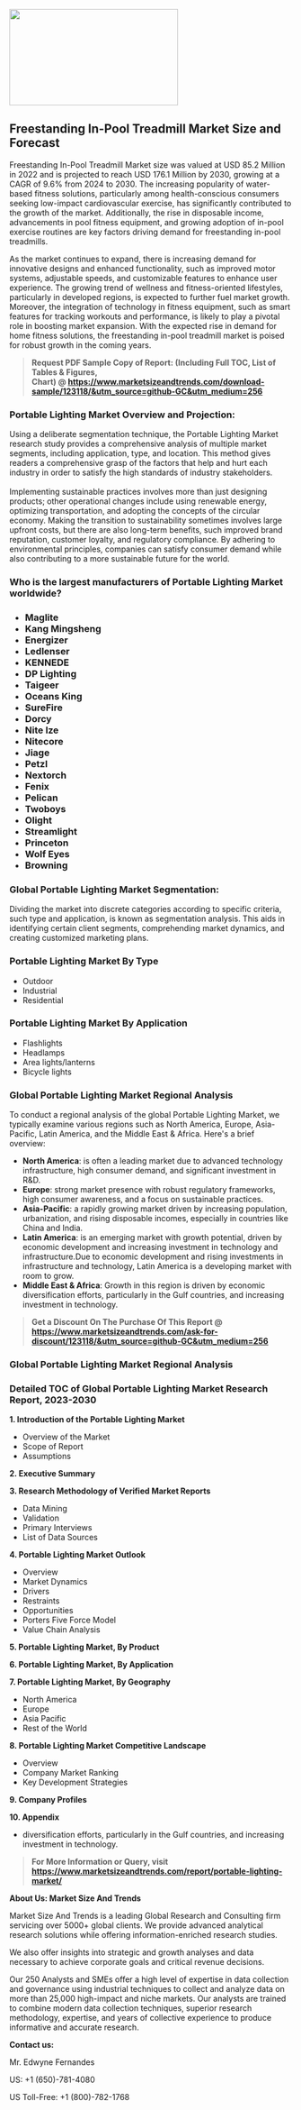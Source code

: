 <p><img class="alignnone size-medium wp-image-20088" src="https://ffe5etoiles.com/wp-content/uploads/2024/12/MST1-300x171.png" alt="" width="300" height="171" /></p><h2>Freestanding In-Pool Treadmill Market Size and Forecast</h2><p>Freestanding In-Pool Treadmill Market size was valued at USD 85.2 Million in 2022 and is projected to reach USD 176.1 Million by 2030, growing at a CAGR of 9.6% from 2024 to 2030. The increasing popularity of water-based fitness solutions, particularly among health-conscious consumers seeking low-impact cardiovascular exercise, has significantly contributed to the growth of the market. Additionally, the rise in disposable income, advancements in pool fitness equipment, and growing adoption of in-pool exercise routines are key factors driving demand for freestanding in-pool treadmills.</p><p>As the market continues to expand, there is increasing demand for innovative designs and enhanced functionality, such as improved motor systems, adjustable speeds, and customizable features to enhance user experience. The growing trend of wellness and fitness-oriented lifestyles, particularly in developed regions, is expected to further fuel market growth. Moreover, the integration of technology in fitness equipment, such as smart features for tracking workouts and performance, is likely to play a pivotal role in boosting market expansion. With the expected rise in demand for home fitness solutions, the freestanding in-pool treadmill market is poised for robust growth in the coming years.</p></p><blockquote id="" class=""><strong>Request PDF Sample Copy of Report: (Including Full TOC, List of Tables &amp; Figures, Chart)&nbsp;@&nbsp;<strong><a href="https://www.marketsizeandtrends.com/download-sample/123118/&utm_source=github-GC&utm_medium=256" target="_blank">https://www.marketsizeandtrends.com/download-sample/123118/&utm_source=github-GC&utm_medium=256</a></strong></strong></blockquote><h3 id="" class="">Portable Lighting Market&nbsp;Overview and Projection:</h3><p id="" class="">Using a deliberate segmentation technique, the Portable Lighting Market research study provides a comprehensive analysis of multiple market segments, including application, type, and location. This method gives readers a comprehensive grasp of the factors that help and hurt each industry in order to satisfy the high standards of industry stakeholders. <br /> <br />Implementing sustainable practices involves more than just designing products; other operational changes include using renewable energy, optimizing transportation, and adopting the concepts of the circular economy. Making the transition to sustainability sometimes involves large upfront costs, but there are also long-term benefits, such improved brand reputation, customer loyalty, and regulatory compliance. By adhering to environmental principles, companies can satisfy consumer demand while also contributing to a more sustainable future for the world.</p><h3 id="" class="">Who is the largest manufacturers of&nbsp;Portable Lighting Market worldwide?</h3><h3 class=""><p><ul><li>Maglite </li><li> Kang Mingsheng </li><li> Energizer </li><li> Ledlenser </li><li> KENNEDE </li><li> DP Lighting </li><li> Taigeer </li><li> Oceans King </li><li> SureFire </li><li> Dorcy </li><li> Nite Ize </li><li> Nitecore </li><li> Jiage </li><li> Petzl </li><li> Nextorch </li><li> Fenix </li><li> Pelican </li><li> Twoboys </li><li> Olight </li><li> Streamlight </li><li> Princeton </li><li> Wolf Eyes </li><li> Browning</li></ul></p></h3><h3 id="" class="">Global&nbsp;Portable Lighting Market Segmentation:</h3><p id="" class="">Dividing the market into discrete categories according to specific criteria, such type and application, is known as segmentation analysis. This aids in identifying certain client segments, comprehending market dynamics, and creating customized marketing plans.</p><h3 id="" class="">Portable Lighting Market&nbsp;By Type</h3><p><p><ul><li>Outdoor </li><li> Industrial </li><li> Residential</p></li></ul></p></p><h3 id="" class="">Portable Lighting Market&nbsp;By Application</h3><p class=""><p><ul><li>Flashlights </li><li> Headlamps </li><li> Area lights/lanterns </li><li> Bicycle lights</li></ul></p></p><h3 id="" class="">Global Portable Lighting Market Regional Analysis</h3><p id="" class="">To conduct a regional analysis of the global Portable Lighting Market, we typically examine various regions such as North America, Europe, Asia-Pacific, Latin America, and the Middle East &amp; Africa. Here's a brief overview:</p><ul><li><strong>North America</strong>: is often a leading market due to advanced technology infrastructure, high consumer demand, and significant investment in R&amp;D.</li><li><strong>Europe</strong>: strong market presence with robust regulatory frameworks, high consumer awareness, and a focus on sustainable practices.</li><li><strong>Asia-Pacific</strong>: a rapidly growing market driven by increasing population, urbanization, and rising disposable incomes, especially in countries like China and India.</li><li><strong>Latin America</strong>: is an emerging market with growth potential, driven by economic development and increasing investment in technology and infrastructure.Due to economic development and rising investments in infrastructure and technology, Latin America is a developing market with room to grow.</li><li><strong>Middle East &amp; Africa</strong>: Growth in this region is driven by economic diversification efforts, particularly in the Gulf countries, and increasing investment in technology.</li></ul><blockquote id="" class=""><strong>Get a Discount On The Purchase Of This Report @ <strong><a href="https://www.marketsizeandtrends.com/ask-for-discount/123118/&utm_source=github-GC&utm_medium=256" target="_blank">https://www.marketsizeandtrends.com/ask-for-discount/123118/&utm_source=github-GC&utm_medium=256</a></strong></strong></blockquote><h3 id="" class="">Global Portable Lighting Market Regional Analysis</h3><h3 id="" class="">Detailed TOC of Global Portable Lighting Market Research Report, 2023-2030</h3><p id="" class=""><strong>1. Introduction of the Portable Lighting Market</strong></p><ul><li>Overview of the Market</li><li>Scope of Report</li><li>Assumptions</li></ul><p id="" class=""><strong>2. Executive Summary</strong></p><p id="" class=""><strong>3. Research Methodology of Verified Market Reports</strong></p><ul><li>Data Mining</li><li>Validation</li><li>Primary Interviews</li><li>List of Data Sources</li></ul><p id="" class=""><strong>4. Portable Lighting Market Outlook</strong></p><ul><li>Overview</li><li>Market Dynamics</li><li>Drivers</li><li>Restraints</li><li>Opportunities</li><li>Porters Five Force Model</li><li>Value Chain Analysis</li></ul><p id="" class=""><strong>5. Portable Lighting Market, By Product</strong></p><p id="" class=""><strong>6. Portable Lighting Market, By Application</strong></p><p id="" class=""><strong>7. Portable Lighting Market, By Geography</strong></p><ul><li>North America</li><li>Europe</li><li>Asia Pacific</li><li>Rest of the World</li></ul><p id="" class=""><strong>8. Portable Lighting Market Competitive Landscape</strong></p><ul><li>Overview</li><li>Company Market Ranking</li><li>Key Development Strategies</li></ul><p id="" class=""><strong>9. Company Profiles</strong></p><p id="" class=""><strong>10. Appendix</strong></p><ul><li>diversification efforts, particularly in the Gulf countries, and increasing investment in technology.</li></ul><blockquote id="" class=""><strong>For More Information or Query, visit <strong><strong><a href="https://www.marketsizeandtrends.com/report/portable-lighting-market/" target="_blank">https://www.marketsizeandtrends.com/report/portable-lighting-market/</a></strong></strong></strong></blockquote><p id="" class=""><strong>About Us: Market Size And Trends</strong></p><p id="" class="">Market Size And Trends is a leading Global Research and Consulting firm servicing over 5000+ global clients. We provide advanced analytical research solutions while offering information-enriched research studies.</p><p id="" class="">We also offer insights into strategic and growth analyses and data necessary to achieve corporate goals and critical revenue decisions.</p><p id="" class="">Our 250 Analysts and SMEs offer a high level of expertise in data collection and governance using industrial techniques to collect and analyze data on more than 25,000 high-impact and niche markets. Our analysts are trained to combine modern data collection techniques, superior research methodology, expertise, and years of collective experience to produce informative and accurate research.</p><p id="" class=""><strong>Contact us:</strong></p><p id="" class="">Mr. Edwyne Fernandes</p><p id="" class="">US: +1 (650)-781-4080</p><p id="" class="">US Toll-Free: +1 (800)-782-1768</p>
